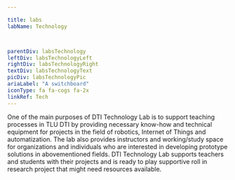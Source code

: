 ```yaml
---

title: labs
labName: Technology



parentDiv: labsTechnology
leftDiv: labsTechnologyLeft
rightDiv: labsTechnologyRight
textDiv: labsTechnologyText
picDiv: labsTechnologyPic
ariaLabel: "A switchboard"
iconType: fa fa-cogs fa-2x
linkRef: Tech
---
```

One of the main purposes of DTI Technology Lab is to support teaching processes in TLU DTI by providing necessary know-how and technical equipment for projects in the field of robotics, Internet of Things and automatization. The lab also provides instructors and working/study space for organizations and individuals who are interested in developing prototype solutions in abovementioned fields. DTI Technology Lab supports teachers and students with their projects and is ready to play supportive roll in research project that might need resources available.